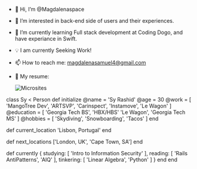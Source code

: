 - 👋 Hi, I’m @Magdalenaspace                                                                                                           
- 👀 I’m interested in back-end side of users and their experiences.
- 🤖 I’m currently learning Full stack development at Coding Dogo, and have experiance in Swift. 
- 💡 I am currently Seeking Work!
- 📫  How to reach me: magdalenasamuel4@gmail.com
- 💫 My resume:

  ![Microsites](https://user-images.githubusercontent.com/96504344/208601338-68a6b411-1874-4606-87df-afc8bda130ea.gif)                    

<!---
Magdalenaspace/Magdalenaspace is a ✨ special ✨ repository because its `README.md` (this file) appears on your GitHub profile.
You can click the Preview link to take a look at your changes.
--->
class Sy < Person
  def initialize
    @name = 'Sy Rashid'
    @age = 30
    @work = [ 'MangoTree Dev', 'ARTSVP', 'Carinspect', 'Instamove', 'Le Wagon' ]
    @education = [ 'Georgia Tech BS', 'HBX/HBS' 'Le Wagon', 'Georgia Tech MS' ]
    @hobbies = [ 'Skydiving', 'Snowboarding', 'Tacos' ]
  end

  def current_location
    'Lisbon, Portugal'
  end

  def next_locations
    ['London, UK', 'Cape Town, SA']
  end

  def currently
    {
      studying: [ 'Intro to Information Security' ],
      reading: [ 'Rails AntiPatterns', 'AIQ' ],
      tinkering: [ 'Linear Algebra', 'Python' ]
     }
  end
end



